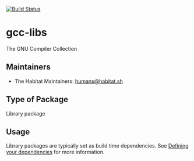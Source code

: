 [![Build Status](https://dev.azure.com/chefcorp-partnerengineering/Chef%20Base%20Plans/_apis/build/status/chef-base-plans.gcc-libs?branchName=master)](https://dev.azure.com/chefcorp-partnerengineering/Chef%20Base%20Plans/_build/latest?definitionId=152&branchName=master)

# gcc-libs

The GNU Compiler Collection

## Maintainers

* The Habitat Maintainers: <humans@habitat.sh>

## Type of Package

Library package

## Usage

Library packages are typically set as build time dependencies. See [Defining your dependencies](https://www.habitat.sh/docs/developing-packages/developing-packages/#sts=Define%20Your%20Dependencies) for more information.
